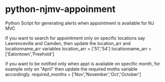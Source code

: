 # python-njmv-appoinment
Python Script for generating alerts when appointment is available for NJ MVC



If you want to search for appointment only on specific locations say Lawrenceville and Camden, then update the location_arr and locationname_arr variables location_arr = ['51','54'] locationname_arr = ['Eatontown','Freehold']

if you want to be notified only when appt is available on specific month, for example only on "April" then update the required moths variable accordingly. required_months = ['Nov','November','Oct','October']
